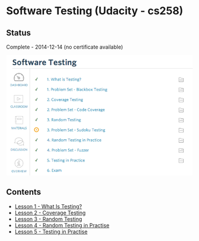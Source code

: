 # Software Testing (Udacity - cs258)

## Status

Complete - 2014-12-14 (no certificate available)

<img src="./images/dashboard.png"></img>

## Contents

* [Lesson 1 - What Is Testing?](notes/literature/moocs/udacity/cs258-software-testing/lesson-1.md)
* [Lesson 2 - Coverage Testing](notes/literature/moocs/udacity/cs258-software-testing/lesson-2.md)
* [Lesson 3 - Random Testing](reference/moocs/udacity/cs258-software-testing/lesson-3.md)
* [Lesson 4 - Random Testing in Practise](lesson-4.md)
* [Lesson 5 - Testing in Practise](lesson-5.md)
